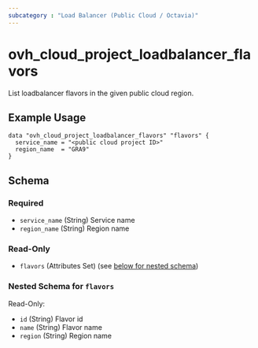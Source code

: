 ```yaml
---
subcategory : "Load Balancer (Public Cloud / Octavia)"
---
```


# ovh_cloud_project_loadbalancer_flavors

List loadbalancer flavors in the given public cloud region.

## Example Usage

```hcl
data "ovh_cloud_project_loadbalancer_flavors" "flavors" {
  service_name = "<public cloud project ID>"
  region_name  = "GRA9"
}
```

<!-- schema generated by tfplugindocs -->
## Schema

### Required

- `service_name` (String) Service name
- `region_name` (String) Region name

### Read-Only

- `flavors` (Attributes Set) (see [below for nested schema](#nestedatt--flavors))

<a id="nestedatt--flavors"></a>
### Nested Schema for `flavors`

Read-Only:

- `id` (String) Flavor id
- `name` (String) Flavor name
- `region` (String) Region name
